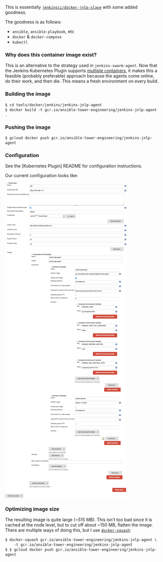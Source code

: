 This is essentially [`jenkinsci/docker-jnlp-slave`](https://github.com/jenkinsci/docker-jnlp-slave) with some added goodness.

The goodness is as follows:

- `ansible`, `ansible-playbook`, etc
- `docker` & `docker-compose`
- `kubectl`

### Why does this container image exist?

This is an alternative to the strategy used in `jenkins-swarm-agent`. Now that the Jenkins Kubernetes Plugin supports [multiple containers](https://github.com/jenkinsci/kubernetes-plugin/pull/67), it makes this a feasible (probably preferable) approach because the agents come online, do their work, and then die. This means a fresh environment on every build.

### Building the image

```shell
$ cd tools/docker/jenkins/jenkins-jnlp-agent
$ docker build -t gcr.io/ansible-tower-engineering/jenkins-jnlp-agent .
```

### Pushing the image

```shell
$ gcloud docker push gcr.io/ansible-tower-engineering/jenkins-jnlp-agent
```

### Configuration

See the [Kubernetes Plugin] README for configuration instructions.

Our current configuration looks like:

![](./kubernetes-plugin-config.png)

### Optimizing image size

The resulting image is quite large (~515 MB). This isn't too bad since it is cached at the node level, but to cut off about ~150 MB, flatten the image. There are multiple ways of doing this, but I use [`docker-squash`](https://github.com/goldmann/docker-squash):

```shell
$ docker-squash gcr.io/ansible-tower-engineering/jenkins-jnlp-agent \
    -t gcr.io/ansible-tower-engineering/jenkins-jnlp-agent
$ $ gcloud docker push gcr.io/ansible-tower-engineering/jenkins-jnlp-agent
```
